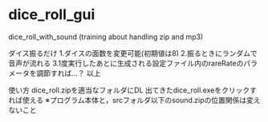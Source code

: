 # dice_roll_gui
dice_roll_with_sound (training about handling zip and mp3)

ダイス振るだけ
1.ダイスの面数を変更可能(初期値は8)
2.振るときにランダムで音声が流れる
3.1度実行したあとに生成される設定ファイル内のrareRateのパラメータを調節すれば...？
以上

使い方
dice_roll.zipを適当なフォルダにDL
出てきたdice_roll.exeをクリックすれば使える
※プログラム本体と，srcフォルダ以下のsound.zipの位置関係は変えないこと

